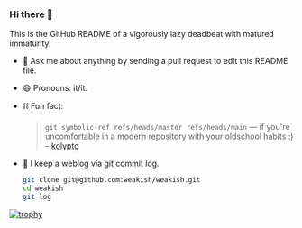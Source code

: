 ### Hi there 👋

This is the GitHub README of a vigorously lazy deadbeat with matured immaturity.

- 💬 Ask me about anything by sending a pull request to edit this README file.

- 😄 Pronouns: it/it.

- ⛓️ Fun fact:

    > `git symbolic-ref refs/heads/master refs/heads/main` — if you're uncomfortable in a modern repository with your oldschool habits :) – [kolypto]

- 📝 I keep a weblog via git commit log.

    ```sh
    git clone git@github.com:weakish/weakish.git
    cd weakish
    git log
    ```

[![trophy](https://github-profile-trophy.vercel.app/?username=weakish&theme=oldie)](https://github.com/ryo-ma/github-profile-trophy)

[kolypto]: https://stackoverflow.com/questions/549920/is-it-possible-to-alias-a-branch-in-git#comment122569756_549949
